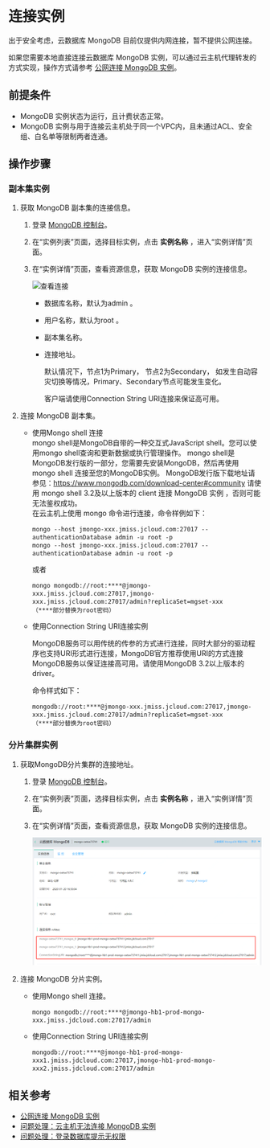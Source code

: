# 连接实例

出于安全考虑，云数据库 MongoDB 目前仅提供内网连接，暂不提供公网连接。

如果您需要本地直接连接云数据库 MongoDB 实例，可以通过云主机代理转发的方式实现，操作方式请参考 [公网连接 MongoDB 实例](../Best-Practices/Public-Network-Connect-to-MongoDB-Instance.md)。



## 前提条件

- MongoDB 实例状态为运行，且计费状态正常。
- MongoDB 实例与用于连接云主机处于同一个VPC内，且未通过ACL、安全组、白名单等限制两者连通。

## 操作步骤

### 副本集实例

1. 获取 MongoDB 副本集的连接信息。

   1. 登录 [MongoDB 控制台](https://mongodb-console.jdcloud.com/mongodb)。

   1. 在“实例列表”页面，选择目标实例，点击 **实例名称** ，进入“实例详情”页面。

   1. 在“实例详情”页面，查看资源信息，获取 MongoDB 实例的连接信息。

      ![查看连接](https://github.com/jdcloudcom/cn/blob/master/image/mongodb/mongo-006.png)

      - 数据库名称，默认为admin 。

      - 用户名称，默认为root 。

      - 副本集名称。

      - 连接地址。

        默认情况下，节点1为Primary， 节点2为Secondary，	如发生自动容灾切换等情况，Primary、Secondary节点可能发生变化。

        客户端请使用Connection String URI连接来保证高可用。

2. 连接 MongoDB 副本集。

   - 使用Mongo shell 连接        
     mongo shell是MongoDB自带的一种交互式JavaScript shell。您可以使用mongo shell查询和更新数据或执行管理操作。
     mongo shell是MongoDB发行版的一部分，您需要先安装MongoDB，然后再使用mongo shell 连接至您的MongoDB实例。
     MongoDB发行版下载地址请参见：https://www.mongodb.com/download-center#community
     请使用 mongo shell 3.2及以上版本的 client 连接 MongoDB 实例 ，否则可能无法鉴权成功。		
     在云主机上使用 mongo 命令进行连接，命令样例如下：

     ```
     mongo --host jmongo-xxx.jmiss.jcloud.com:27017 --authenticationDatabase admin -u root -p
     mongo --host jmongo-xxx.jmiss.jcloud.com:27017 --authenticationDatabase admin -u root -p
     ```

     或者

     ```
     mongo mongodb://root:****@jmongo-xxx.jmiss.jcloud.com:27017,jmongo-xxx.jmiss.jcloud.com:27017/admin?replicaSet=mgset-xxx
     （****部分替换为root密码）
     ```

   - 使用Connection String URI连接实例

     MongoDB服务可以用传统的传参的方式进行连接，同时大部分的驱动程序也支持URI形式进行连接，MongoDB官方推荐使用URI的方式连接MongoDB服务以保证连接高可用。请使用MongoDB 3.2以上版本的driver。

     命令样式如下：

     ```
     mongodb://root:****@jmongo-xxx.jmiss.jcloud.com:27017,jmongo-xxx.jmiss.jcloud.com:27017/admin?replicaSet=mgset-xxx
     （****部分替换为root密码）
     ```

### 分片集群实例

1. 获取MongoDB分片集群的连接地址。

   1. 登录 [MongoDB 控制台](https://mongodb-console.jdcloud.com/mongodb)。

   2. 在“实例列表”页面，选择目标实例，点击 **实例名称** ，进入“实例详情”页面。

   3. 在“实例详情”页面，查看资源信息，获取 MongoDB 实例的连接信息。

      ![image-20200120161354197](../../../../image/mongodb/mongo-053.png)

2. 连接 MongoDB 分片实例。

   - 使用Mongo shell 连接。

     ```
     mongo mongodb://root:****@jmongo-hb1-prod-mongo-xxx.jmiss.jdcloud.com:27017/admin
     ```

   - 使用Connection String URI连接实例

     ```
     mongodb://root:****@jmongo-hb1-prod-mongo-xxx1.jmiss.jdcloud.com:27017,jmongo-hb1-prod-mongo-xxx2.jmiss.jdcloud.com:27017/admin
     ```

      

## 相关参考

- [公网连接 MongoDB 实例](../Best-Practices/Public-Network-Connect-to-MongoDB-Instance.md)
- [问题处理：云主机无法连接 MongoDB 实例](../Troubleshooting/Connect-Failed.md)
- [问题处理：登录数据库提示无权限](../Troubleshooting/Authentication.md)
  	
